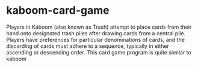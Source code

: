 # kaboom-card-game

Players in Kaboom (also known as Trash) attempt to place cards from their hand onto designated trash piles after drawing cards from a central pile. Players have preferences for particular denominations of cards, and the discarding of cards must adhere to a sequence, typically in either ascending or descending order. This card game program is quite similar to kaboom
